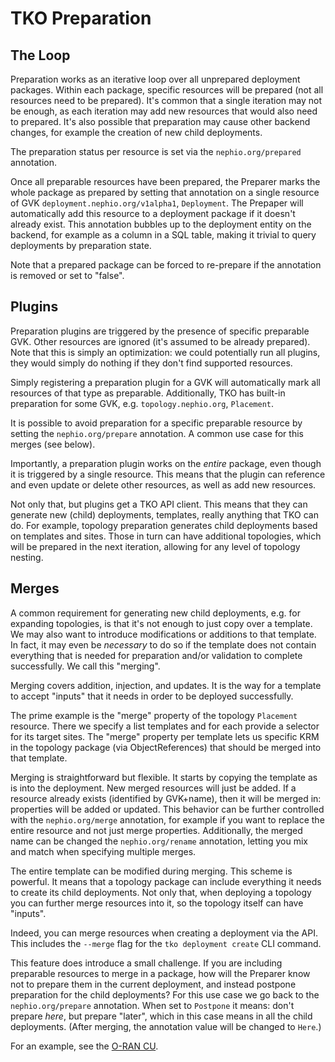 TKO Preparation
===============

The Loop
--------

Preparation works as an iterative loop over all unprepared deployment packages.
Within each package, specific resources will be prepared (not all resources need to be
prepared). It's common that a single iteration may not be enough, as each iteration may
add new resources that would also need to prepared. It's also possible that preparation
may cause other backend changes, for example the creation of new child deployments.

The preparation status per resource is set via the `nephio.org/prepared` annotation.

Once all preparable resources have been prepared, the Preparer marks the whole package as
prepared by setting that annotation on a single resource of GVK
`deployment.nephio.org/v1alpha1`, `Deployment`. The Prepaper will automatically add
this resource to a deployment package if it doesn't already exist. This annotation
bubbles up to the deployment entity on the backend, for example as a column in a SQL
table, making it trivial to query deployments by preparation state.

Note that a prepared package can be forced to re-prepare if the annotation is removed
or set to "false".

Plugins
-------

Preparation plugins are triggered by the presence of specific preparable GVK. Other
resources are ignored (it's assumed to be already prepared). Note that this is simply
an optimization: we could potentially run all plugins, they would simply do nothing if
they don't find supported resources.

Simply registering a preparation plugin for a GVK will automatically mark all resources
of that type as preparable. Additionally, TKO has built-in preparation for some GVK,
e.g. `topology.nephio.org`, `Placement`.

It is possible to avoid preparation for a specific preparable resource by setting
the `nephio.org/prepare` annotation. A common use case for this merges (see below).

Importantly, a preparation plugin works on the *entire* package, even though it is
triggered by a single resource. This means that the plugin can reference and even
update or delete other resources, as well as add new resources.

Not only that, but plugins get a TKO API client. This means that they can generate
new (child) deployments, templates, really anything that TKO can do. For example,
topology preparation generates child deployments based on templates and sites. Those
in turn can have additional topologies, which will be prepared in the next iteration,
allowing for any level of topology nesting.

Merges
------

A common requirement for generating new child deployments, e.g. for expanding
topologies, is that it's not enough to just copy over a template. We may also want
to introduce modifications or additions to that template. In fact, it may even be
*necessary* to do so if the template does not contain everything that is needed for
preparation and/or validation to complete successfully. We call this "merging".

Merging covers addition, injection, and updates. It is the way for a template to
accept "inputs" that it needs in order to be deployed successfully.

The prime example is the "merge" property of the topology `Placement` resource.
There we specify a list templates and for each provide a selector for its target
sites. The "merge" property per template lets us specific KRM in the topology
package (via ObjectReferences) that should be merged into that template.

Merging is straightforward but flexible. It starts by copying the template as is
into the deployment. New merged resources will just be added. If a resource already
exists (identified by GVK+name), then it will be merged in: properties will be added
or updated. This behavior can be further controlled with the `nephio.org/merge`
annotation, for example if you want to replace the entire resource and not just
merge properties. Additionally, the merged name can be changed the `nephio.org/rename`
annotation, letting you mix and match when specifying multiple merges.

The entire template can be modified during merging. This scheme is powerful. It
means that a topology package can include everything it needs to create its child
deployments. Not only that, when deploying a topology you can further merge resources
into it, so the topology itself can have "inputs".

Indeed, you can merge resources when creating a deployment via the API. This
includes the `--merge` flag for the `tko deployment create` CLI command.

This feature does introduce a small challenge. If you are including preparable
resources to merge in a package, how will the Preparer know not to prepare them
in the current deployment, and instead postpone preparation for the child
deployments? For this use case we go back to the `nephio.org/prepare` annotation.
When set to `Postpone` it means: don't prepare *here*, but prepare "later",
which in this case means in all the child deployments. (After merging, the
annotation value will be changed to `Here`.)

For an example, see the [O-RAN CU](examples/oran-cu/placement.yaml).
